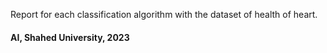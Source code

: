 Report for each classification algorithm with the dataset of health of heart.
#### AI, Shahed University, 2023
